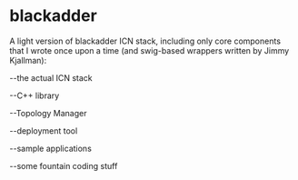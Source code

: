 # blackadder
A light version of blackadder ICN stack, including only core components that I wrote once upon a time (and swig-based wrappers written by Jimmy Kjallman):

--the actual ICN stack

--C++ library

--Topology Manager

--deployment tool

--sample applications

--some fountain coding stuff


